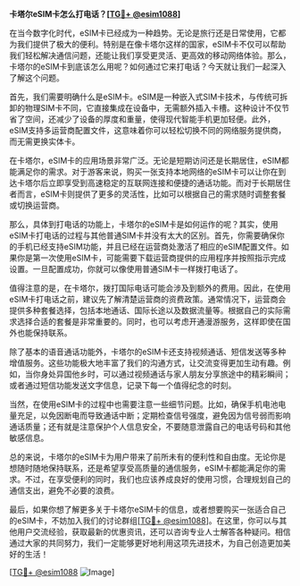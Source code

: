 **卡塔尔eSIM卡怎么打电话？[[TG💪+ @esim1088](https://t.me/s/esim1088)]**

在当今数字化时代，eSIM卡已经成为一种趋势。无论是旅行还是日常使用，它都为我们提供了极大的便利。特别是在像卡塔尔这样的国家，eSIM卡不仅可以帮助我们轻松解决通信问题，还能让我们享受更灵活、更高效的移动网络体验。那么，卡塔尔的eSIM卡到底该怎么用呢？如何通过它来打电话？今天就让我们一起深入了解这个问题。

首先，我们需要明确什么是eSIM卡。eSIM是一种嵌入式SIM卡技术，与传统可拆卸的物理SIM卡不同，它直接集成在设备中，无需额外插入卡槽。这种设计不仅节省了空间，还减少了设备的厚度和重量，使得现代智能手机更加轻便。此外，eSIM支持多运营商配置文件，这意味着你可以轻松切换不同的网络服务提供商，而无需更换实体卡。

在卡塔尔，eSIM卡的应用场景非常广泛。无论是短期访问还是长期居住，eSIM都能满足你的需求。对于游客来说，购买一张支持本地网络的eSIM卡可以让你在到达卡塔尔后立即享受到高速稳定的互联网连接和便捷的通话功能。而对于长期居住者而言，eSIM卡则提供了更多的灵活性，比如可以根据自己的需求随时调整套餐或切换运营商。

那么，具体到打电话的功能上，卡塔尔的eSIM卡是如何运作的呢？其实，使用eSIM卡打电话的过程与其他普通SIM卡并没有太大的区别。首先，你需要确保你的手机已经支持eSIM功能，并且已经在运营商处激活了相应的eSIM配置文件。如果你是第一次使用eSIM卡，可能需要下载运营商提供的应用程序并按照指示完成设置。一旦配置成功，你就可以像使用普通SIM卡一样拨打电话了。

值得注意的是，在卡塔尔，拨打国际电话可能会涉及到额外的费用。因此，在使用eSIM卡打电话之前，建议先了解清楚运营商的资费政策。通常情况下，运营商会提供多种套餐选择，包括本地通话、国际长途以及数据流量等。根据自己的实际需求选择合适的套餐是非常重要的。同时，也可以考虑开通漫游服务，这样即使在国外也能保持联系。

除了基本的语音通话功能外，卡塔尔的eSIM卡还支持视频通话、短信发送等多种增值服务。这些功能极大地丰富了我们的沟通方式，让交流变得更加生动有趣。例如，当你身处异国他乡时，可以通过视频通话与家人朋友分享旅途中的精彩瞬间；或者通过短信功能发送文字信息，记录下每一个值得纪念的时刻。

当然，在使用eSIM卡的过程中也需要注意一些细节问题。比如，确保手机电池电量充足，以免因断电而导致通话中断；定期检查信号强度，避免因为信号弱而影响通话质量；还有就是注意保护个人信息安全，不要随意泄露自己的电话号码和其他敏感信息。

总的来说，卡塔尔的eSIM卡为用户带来了前所未有的便利性和自由度。无论你是想随时随地保持联系，还是希望享受高质量的通信服务，eSIM卡都能满足你的需求。不过，在享受便利的同时，我们也应该养成良好的使用习惯，合理规划自己的通信支出，避免不必要的浪费。

最后，如果你想了解更多关于卡塔尔eSIM卡的信息，或者想要购买一张适合自己的eSIM卡，不妨加入我们的讨论群组[[TG💪+ @esim1088](https://t.me/s/esim1088)]。在这里，你可以与其他用户交流经验，获取最新的优惠资讯，还可以咨询专业人士解答各种疑问。相信通过大家的共同努力，我们一定能够更好地利用这项先进技术，为自己创造更加美好的生活！

[[TG💪+ @esim1088](https://t.me/s/esim1088) ![Image](https://i.postimg.cc/4NQfJmqS/Snipaste-2025-05-13-00-14-12.png)]